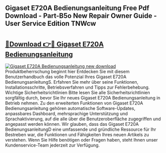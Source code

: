 ## Gigaset E720A Bedienungsanleitung Free Pdf Download - Part-B5o New Repair Owner Guide - User Service Edition TNWcw

# <h2><a href="http://df647m.blite.top/?on=Gigaset+E720A+Bedienungsanleitung">🔗Download 👉🔴 Gigaset E720A Bedienungsanleitung</a></h2>

[![Gigaset E720A Bedienungsanleitung new download](https://i.imgur.com/lujVjoI.png)](http://df647m.blite.top/?on=Gigaset+E720A+Bedienungsanleitung)
Produktbeherrschung beginnt hier Entdecken Sie mit diesem Benutzerhandbuch das volle Potenzial Ihres Gigaset E720A BedienungsanleitungS. Erfahren Sie mehr über seine Funktionen, Installationsschritte, Betriebsverfahren und Tipps zur Fehlerbehebung. Wichtige Sicherheitsrichtlinien Bitte lesen Sie alle Sicherheitsrichtlinien sorgfältig durch, bevor Sie Ihr neues Gigaset E720A Bedienungsanleitung in Betrieb nehmen. Zu den erweiterten Funktionen von Gigaset E720A Bedienungsanleitung gehören automatische Software-Updates, anpassbares Dashboard, mehrsprachige Unterstützung und Sprachaktivierung, auf die alle über die Benutzeroberfläche zugegriffen und angepasst werden können. Wir glauben, dass das Gigaset E720A BedienungsanleitungD eine umfassende und gründliche Ressource für Ihr Bestreben war, die Funktionen und Fähigkeiten Ihres neuen Artikels zu verstehen. Wenn Sie Hilfe benötigen oder Fragen haben, steht Ihnen unser Kundenservice-Team jederzeit zur Verfügung.
